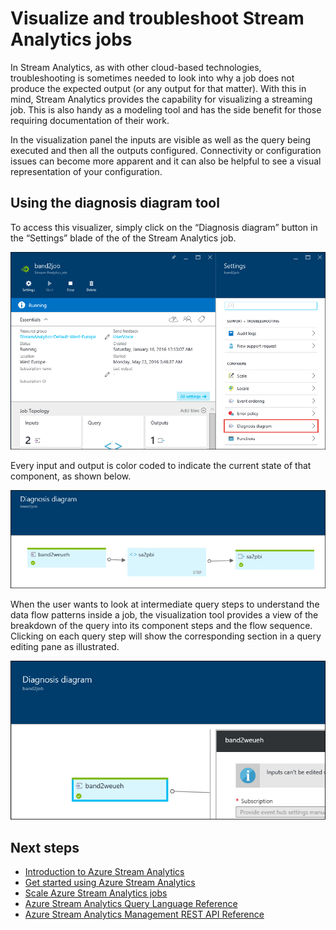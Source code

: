 <properties
	pageTitle="Visualize and troubleshoot Stream Analytics jobs | Microsoft Azure"
	description="Learn how to visualize a Stream Analytics job pipeline for self-service troubleshooting using the diagnostics diagram feature."
	keywords=""
	documentationCenter=""
	services="stream-analytics"
	authors="jeffstokes72"
	manager="paulettm"
	editor="cgronlun"
/>

<tags
	ms.service="stream-analytics"
	ms.devlang="na"
	ms.topic="article"
	ms.tgt_pltfrm="na"
	ms.workload="data-services"
	ms.date="05/31/2016"
	ms.author="jeffstok"
/>


# Visualize and troubleshoot Stream Analytics jobs

In Stream Analytics, as with other cloud-based technologies, troubleshooting is sometimes needed to look into why a job does not produce the expected output (or any output for that matter). With this in mind, Stream Analytics provides the capability for visualizing a streaming job. This is also handy as a modeling tool and has the side benefit for those requiring documentation of their work.

In the visualization panel the inputs are visible as well as the query being executed and then all the outputs configured. Connectivity or configuration issues can become more apparent and it can also be helpful to see a visual representation of your configuration.

## Using the diagnosis diagram tool

To access this visualizer, simply click on the “Diagnosis diagram” button in the “Settings” blade of the of the Stream Analytics job.

![stream-analytics-troubleshoot-visualization-diagnosis-diagram](./media/stream-analytics-troubleshoot-visualization/stream-analytics-troubleshoot-visualization-diagnosis-diagram1.png)

Every input and output is color coded to indicate the current state of that component, as shown below.

![stream-analytics-troubleshoot-visualization-input-map](./media/stream-analytics-troubleshoot-visualization/stream-analytics-troubleshoot-visualization-input-map.png)

When the user wants to look at intermediate query steps to understand the data flow patterns inside a job, the visualization tool provides a view of the breakdown of the query into its component steps and the flow sequence. Clicking on each query step will show the corresponding section in a query editing pane as illustrated. 

![stream-analytics-troubleshoot-visualization-intermediate-steps](./media/stream-analytics-troubleshoot-visualization/stream-analytics-troubleshoot-visualization-intermediate-steps.png)




## Next steps

- [Introduction to Azure Stream Analytics](stream-analytics-introduction.md)
- [Get started using Azure Stream Analytics](stream-analytics-get-started.md)
- [Scale Azure Stream Analytics jobs](stream-analytics-scale-jobs.md)
- [Azure Stream Analytics Query Language Reference](https://msdn.microsoft.com/library/azure/dn834998.aspx)
- [Azure Stream Analytics Management REST API Reference](https://msdn.microsoft.com/library/azure/dn835031.aspx)
